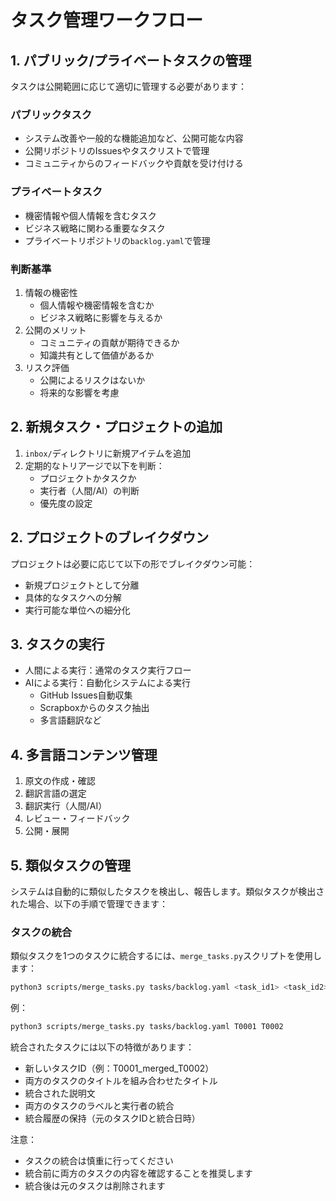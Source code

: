 # タスク管理ワークフロー

## 1. パブリック/プライベートタスクの管理

タスクは公開範囲に応じて適切に管理する必要があります：

### パブリックタスク
- システム改善や一般的な機能追加など、公開可能な内容
- 公開リポジトリのIssuesやタスクリストで管理
- コミュニティからのフィードバックや貢献を受け付ける

### プライベートタスク
- 機密情報や個人情報を含むタスク
- ビジネス戦略に関わる重要なタスク
- プライベートリポジトリの`backlog.yaml`で管理

### 判断基準
1. 情報の機密性
   - 個人情報や機密情報を含むか
   - ビジネス戦略に影響を与えるか
2. 公開のメリット
   - コミュニティの貢献が期待できるか
   - 知識共有として価値があるか
3. リスク評価
   - 公開によるリスクはないか
   - 将来的な影響を考慮

## 2. 新規タスク・プロジェクトの追加

1. `inbox/`ディレクトリに新規アイテムを追加
2. 定期的なトリアージで以下を判断：
   - プロジェクトかタスクか
   - 実行者（人間/AI）の判断
   - 優先度の設定

## 2. プロジェクトのブレイクダウン

プロジェクトは必要に応じて以下の形でブレイクダウン可能：
- 新規プロジェクトとして分離
- 具体的なタスクへの分解
- 実行可能な単位への細分化

## 3. タスクの実行

- 人間による実行：通常のタスク実行フロー
- AIによる実行：自動化システムによる実行
  - GitHub Issues自動収集
  - Scrapboxからのタスク抽出
  - 多言語翻訳など

## 4. 多言語コンテンツ管理

1. 原文の作成・確認
2. 翻訳言語の選定
3. 翻訳実行（人間/AI）
4. レビュー・フィードバック
5. 公開・展開

## 5. 類似タスクの管理

システムは自動的に類似したタスクを検出し、報告します。類似タスクが検出された場合、以下の手順で管理できます：

### タスクの統合

類似タスクを1つのタスクに統合するには、`merge_tasks.py`スクリプトを使用します：

```bash
python3 scripts/merge_tasks.py tasks/backlog.yaml <task_id1> <task_id2>
```

例：
```bash
python3 scripts/merge_tasks.py tasks/backlog.yaml T0001 T0002
```

統合されたタスクには以下の特徴があります：
- 新しいタスクID（例：T0001_merged_T0002）
- 両方のタスクのタイトルを組み合わせたタイトル
- 統合された説明文
- 両方のタスクのラベルと実行者の統合
- 統合履歴の保持（元のタスクIDと統合日時）

注意：
- タスクの統合は慎重に行ってください
- 統合前に両方のタスクの内容を確認することを推奨します
- 統合後は元のタスクは削除されます
